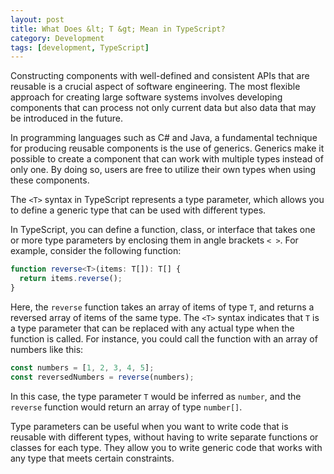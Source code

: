 ```yaml
---
layout: post
title: What Does &lt; T &gt; Mean in TypeScript?
category: Development
tags: [development, TypeScript]
---
```


Constructing components with well-defined and consistent APIs that are reusable is a crucial aspect of software engineering. The most flexible approach for creating large software systems involves developing components that can process not only current data but also data that may be introduced in the future.

In programming languages such as C# and Java, a fundamental technique for producing reusable components is the use of generics. Generics make it possible to create a component that can work with multiple types instead of only one. By doing so, users are free to utilize their own types when using these components.

The `<T>` syntax in TypeScript represents a type parameter, which allows you to define a generic type that can be used with different types.

In TypeScript, you can define a function, class, or interface that takes one or more type parameters by enclosing them in angle brackets `< >`. For example, consider the following function:

```typescript
function reverse<T>(items: T[]): T[] {
  return items.reverse();
}
```

Here, the `reverse` function takes an array of items of type `T`, and returns a reversed array of items of the same type. The `<T>` syntax indicates that `T` is a type parameter that can be replaced with any actual type when the function is called. For instance, you could call the function with an array of numbers like this:

```typescript
const numbers = [1, 2, 3, 4, 5];
const reversedNumbers = reverse(numbers);
```

In this case, the type parameter `T` would be inferred as `number`, and the `reverse` function would return an array of type `number[]`.

Type parameters can be useful when you want to write code that is reusable with different types, without having to write separate functions or classes for each type. They allow you to write generic code that works with any type that meets certain constraints.
